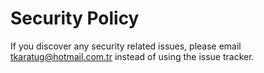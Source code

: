 # Security Policy

If you discover any security related issues, please email tkaratug@hotmail.com.tr instead of using the issue tracker.
